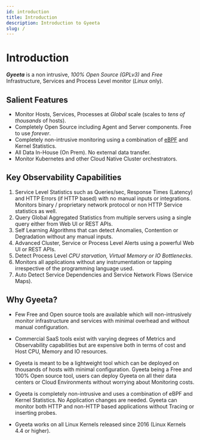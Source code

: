 ```yaml
---
id: introduction
title: Introduction
description: Introduction to Gyeeta
slug: /
---
```


# Introduction

***Gyeeta*** is a non intrusive, *100% Open Source (GPLv3)* and *Free* Infrastructure, Services and Process Level monitor (*Linux* only).  

## Salient Features

- Monitor Hosts, Services, Processes at *Global* scale (scales to *tens of thousands* of hosts).
- Completely Open Source including Agent and Server components. Free to use *forever*.
- Completely non-intrusive monitoring using a combination of [eBPF](https://ebpf.io/) and Kernel Statistics.
- All Data In-House (On Prem). No external data transfer. 
- Monitor Kubernetes and other Cloud Native Cluster orchestrators.

## Key Observability Capabilities

1. Service Level Statistics such as Queries/sec, Response Times (Latency) and HTTP Errors (if HTTP based) with no manual inputs or integrations.
   Monitors binary / proprietary network protocol or non HTTP Service statistics as well.
2. Query Global Aggregated Statistics from multiple servers using a single query either from Web UI or REST APIs.
3. Self Learning Algorithms that can detect Anomalies, Contention or Degradation without any manual inputs. 
4. Advanced Cluster, Service or Process Level Alerts using a powerful Web UI or REST APIs.
5. Detect Process Level *CPU starvation, Virtual Memory or IO Bottlenecks*. 
6. Monitors all applications without any instrumentation or tapping irrespective of the programming language used.
7. Auto Detect Service Dependencies and Service Network Flows (Service Maps).

## Why Gyeeta?

- Few Free and Open source tools are available which will non-intrusively monitor infrastructure and services with minimal overhead and 
  without manual configuration.

- Commercial SaaS tools exist with varying degrees of Metrics and Observability capabilities but are expensive both in terms of cost 
  and Host CPU, Memory and IO resources.

- Gyeeta is meant to be a lightweight tool which can be deployed on thousands of hosts with minimal configuration. Gyeeta being a Free 
  and 100% Open source tool, users can deploy Gyeeta on all their data centers or Cloud Environments without worrying about Monitoring costs.

- Gyeeta is completely non-intrusive and uses a combination of eBPF and Kernel Statistics. No Application changes are needed. Gyeeta can monitor 
  both HTTP and non-HTTP based applications without Tracing or inserting probes.

- Gyeeta works on all Linux Kernels released since 2016 (Linux Kernels 4.4 or higher).


